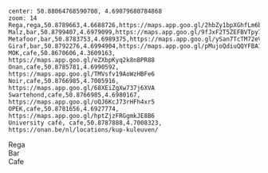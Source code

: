 <!--
 example: 
 NAME,type,LAT,LON,URL
 Malz,bar,50.8799407,4.6979099,https://maps.app.goo.gl/9fJxF2T5ZEFBVTpy7

 Types are: bar,cafe,restaurant
 -->

<pre><code class="language-map" id="bars">
center: 50.88064768590708, 4.69079680784868
zoom: 14
Rega,rega,50.8789663,4.6688726,https://maps.app.goo.gl/2hbZy1bpXGhfLm6bA
Malz,bar,50.8799407,4.6979099,https://maps.app.goo.gl/9fJxF2T5ZEFBVTpy7
Metafoor,bar,50.8783753,4.6989375,https://maps.app.goo.gl/ySan7TcTM72eVGXQ6
Giraf,bar,50.8792276,4.6994904,https://maps.app.goo.gl/pMujoQdiuQQYFBA17
MOK,cafe,50.8670606,4.3609163,  https://maps.app.goo.gl/eZXbpKyq2k8nBPR88
Onan,cafe,50.8785781,4.6990592,  https://maps.app.goo.gl/TMVsfv19AoWzHBFe6
Noir,cafe,50.8766985,4.7005916, https://maps.app.goo.gl/68XEiZgXw737j6XVA
Swartehond,cafe,50.8766985,4.6980167, https://maps.app.goo.gl/oQJ6KcJ73rHFh4xr5
OPEK,cafe,50.8781656,4.6927774,  https://maps.app.goo.gl/hptZjzFRGgmkJE8B6
University café, cafe,50.8787888,4.7008323, https://onan.be/nl/locations/kup-kuleuven/
</code></pre>

<div class="legend-container">
  <div class="legend-item"><i class="fas fa-virus"></i></span> Rega</div>
  <div class="legend-item"><i class="fas fa-beer"></i></span> Bar</div>
  <div class="legend-item"><i class="fas fa-coffee"></i></span> Cafe</div>
<!-- 
  <div class="legend-item"><i class="fas fa-utensils"></i></span> Restaurant</div>
 -->
</div>
